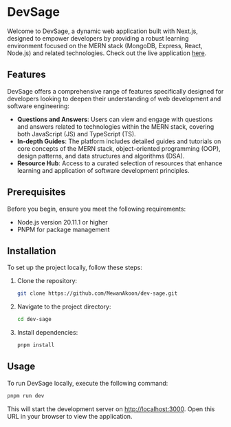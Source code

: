 # DevSage

Welcome to DevSage, a dynamic web application built with Next.js, designed to empower developers by providing a robust learning environment focused on the MERN stack (MongoDB, Express, React, Node.js) and related technologies. Check out the live application [here](https://dev-sage.vercel.app).

## Features

DevSage offers a comprehensive range of features specifically designed for developers looking to deepen their understanding of web development and software engineering:

- **Questions and Answers**: Users can view and engage with questions and answers related to technologies within the MERN stack, covering both JavaScript (JS) and TypeScript (TS).
- **In-depth Guides**: The platform includes detailed guides and tutorials on core concepts of the MERN stack, object-oriented programming (OOP), design patterns, and data structures and algorithms (DSA).
- **Resource Hub**: Access to a curated selection of resources that enhance learning and application of software development principles.

## Prerequisites

Before you begin, ensure you meet the following requirements:

- Node.js version 20.11.1 or higher
- PNPM for package management

## Installation

To set up the project locally, follow these steps:

1. Clone the repository:

   ```bash
   git clone https://github.com/MewanAkoon/dev-sage.git
   ```

2. Navigate to the project directory:
   ```bash
   cd dev-sage
   ```
3. Install dependencies:
   ```bash
   pnpm install
   ```

## Usage

To run DevSage locally, execute the following command:

```bash
pnpm run dev
```

This will start the development server on [http://localhost:3000](http://localhost:3000). Open this URL in your browser to view the application.
